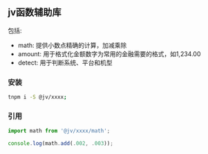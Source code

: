 ## jv函数辅助库

包括:

+ math: 提供小数点精确的计算，加减乘除
+ amount: 用于格式化金额数字为常用的金融需要的格式，如1,234.00
+ detect: 用于判断系统、平台和机型

### 安装

```bash
tnpm i -S @jv/xxxx;
```

### 引用

```javascript
import math from '@jv/xxxx/math';

console.log(math.add(.002, .003));
```

